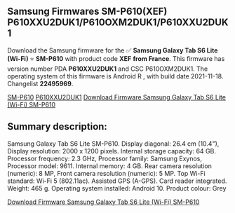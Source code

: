 <h2>Samsung Firmwares SM-P610(XEF) P610XXU2DUK1/P610OXM2DUK1/P610XXU2DUK1</h2>
Download the Samsung firmware for the ✅ <strong>Samsung Galaxy Tab S6 Lite (Wi-Fi) </strong> ⭐ <strong>SM-P610</strong> with product code <strong>XEF</strong> <strong> from France</strong>. This firmware has version number PDA <strong>P610XXU2DUK1</strong> and CSC P610OXM2DUK1. The operating system of this firmware is Android R , with build date 2021-11-18. Changelist <strong>22495969</strong>.


[SM-P610](https://samfirm.shop/samsung/model/SM-P610)
[P610XXU2DUK1](https://samfirm.shop/samsung/pda/P610XXU2DUK1)
[Download Firmware Samsung Galaxy Tab S6 Lite (Wi-Fi) SM-P610](https://samfirm.shop/samsung/firmware/475758)
<h2>Summary description:</h2>
<p>Samsung Galaxy Tab S6 Lite SM-P610. Display diagonal: 26.4 cm (10.4"), Display resolution: 2000 x 1200 pixels. Internal storage capacity: 64 GB. Processor frequency: 2.3 GHz, Processor family: Samsung Exynos, Processor model: 9611. Internal memory: 4 GB. Rear camera resolution (numeric): 8 MP, Front camera resolution (numeric): 5 MP. Top Wi-Fi standard: Wi-Fi 5 (802.11ac). Assisted GPS (A-GPS). Card reader integrated. Weight: 465 g. Operating system installed: Android 10. Product colour: Grey</p>


[Download Firmware Samsung Galaxy Tab S6 Lite (Wi-Fi) SM-P610](https://samfirm.shop/samsung/firmware/475758)
